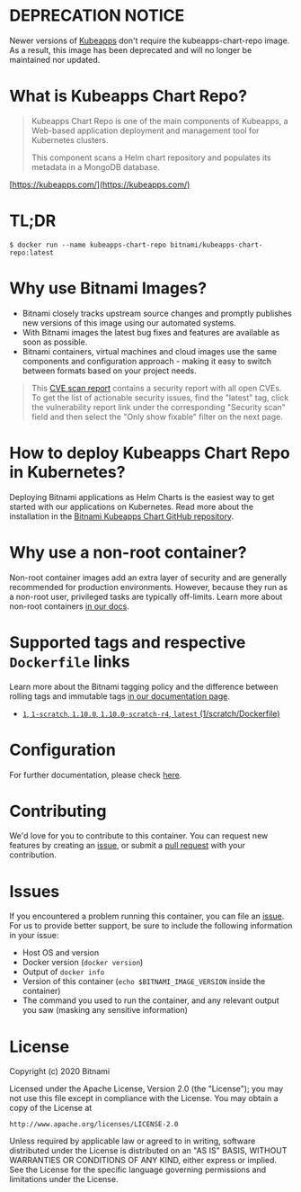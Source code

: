 # DEPRECATION NOTICE

Newer versions of [Kubeapps](https://github.com/bitnami/charts/tree/master/bitnami/kubeapps) don't require the kubeapps-chart-repo image. As a result, this image has been deprecated and will no longer be maintained nor updated. 

# What is Kubeapps Chart Repo?

> Kubeapps Chart Repo is one of the main components of Kubeapps, a Web-based application deployment and management tool for Kubernetes clusters.
>
> This component scans a Helm chart repository and populates its metadata in a MongoDB database.

[https://kubeapps.com/](https://kubeapps.com/)

# TL;DR

```console
$ docker run --name kubeapps-chart-repo bitnami/kubeapps-chart-repo:latest
```

# Why use Bitnami Images?

* Bitnami closely tracks upstream source changes and promptly publishes new versions of this image using our automated systems.
* With Bitnami images the latest bug fixes and features are available as soon as possible.
* Bitnami containers, virtual machines and cloud images use the same components and configuration approach - making it easy to switch between formats based on your project needs.


> This [CVE scan report](https://quay.io/repository/bitnami/kubeapps-chart-repo?tab=tags) contains a security report with all open CVEs. To get the list of actionable security issues, find the "latest" tag, click the vulnerability report link under the corresponding "Security scan" field and then select the "Only show fixable" filter on the next page.

# How to deploy Kubeapps Chart Repo in Kubernetes?

Deploying Bitnami applications as Helm Charts is the easiest way to get started with our applications on Kubernetes. Read more about the installation in the [Bitnami Kubeapps Chart GitHub repository](https://github.com/bitnami/charts/tree/master/bitnami/kubeapps).

# Why use a non-root container?

Non-root container images add an extra layer of security and are generally recommended for production environments. However, because they run as a non-root user, privileged tasks are typically off-limits. Learn more about non-root containers [in our docs](https://docs.bitnami.com/tutorials/work-with-non-root-containers/).

# Supported tags and respective `Dockerfile` links

Learn more about the Bitnami tagging policy and the difference between rolling tags and immutable tags [in our documentation page](https://docs.bitnami.com/tutorials/understand-rolling-tags-containers/).


* [`1`, `1-scratch`, `1.10.0`, `1.10.0-scratch-r4`, `latest` (1/scratch/Dockerfile)](https://github.com/bitnami/bitnami-docker-kubeapps-chart-repo/blob/1.10.0-scratch-r4/1/scratch/Dockerfile)

# Configuration

For further documentation, please check [here](https://github.com/helm/monocular/tree/master/cmd/chart-repo).

# Contributing

We'd love for you to contribute to this container. You can request new features by creating an [issue](https://github.com/bitnami/bitnami-docker-kubeapps-chart-repo/issues), or submit a [pull request](https://github.com/bitnami/bitnami-docker-kubeapps-chart-repo/pulls) with your contribution.

# Issues

If you encountered a problem running this container, you can file an [issue](https://github.com/bitnami/bitnami-docker-kubeapps-chart-repo/issues/new). For us to provide better support, be sure to include the following information in your issue:

- Host OS and version
- Docker version (`docker version`)
- Output of `docker info`
- Version of this container (`echo $BITNAMI_IMAGE_VERSION` inside the container)
- The command you used to run the container, and any relevant output you saw (masking any sensitive information)

# License

Copyright (c) 2020 Bitnami

Licensed under the Apache License, Version 2.0 (the "License");
you may not use this file except in compliance with the License.
You may obtain a copy of the License at

    http://www.apache.org/licenses/LICENSE-2.0

Unless required by applicable law or agreed to in writing, software
distributed under the License is distributed on an "AS IS" BASIS,
WITHOUT WARRANTIES OR CONDITIONS OF ANY KIND, either express or implied.
See the License for the specific language governing permissions and
limitations under the License.

